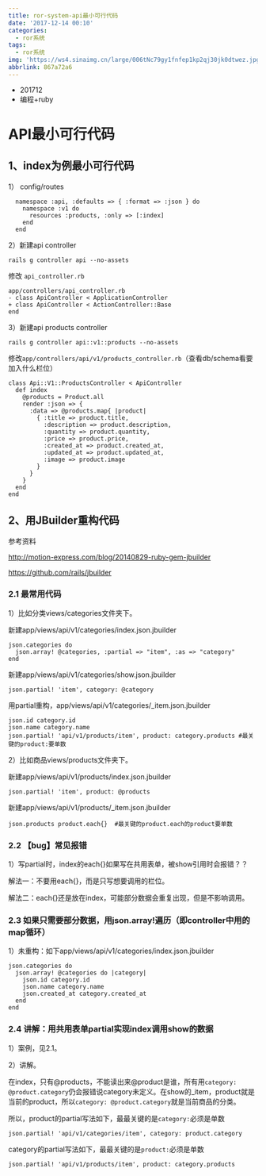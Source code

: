 ```yaml
---
title: ror-system-api最小可行代码
date: '2017-12-14 00:10'
categories:
  - ror系统
tags:
  - ror系统
img: 'https://ws4.sinaimg.cn/large/006tNc79gy1fnfep1kp2qj30jk0dtwez.jpg'
abbrlink: 867a72a6
---
```


* 201712
* 编程+ruby



# API最小可行代码

## 1、index为例最小可行代码

1）	config/routes

```
  namespace :api, :defaults => { :format => :json } do
    namespace :v1 do
      resources :products, :only => [:index]
    end
  end
```

2）新建api controller

`rails g controller api --no-assets`

修改 `api_controller.rb`

```
app/controllers/api_controller.rb
- class ApiController < ApplicationController
+ class ApiController < ActionController::Base
end
```

3）新建api products controller

`rails g controller api::v1::products --no-assets`

修改`app/controllers/api/v1/products_controller.rb`（查看db/schema看要加入什么栏位）

```
class Api::V1::ProductsController < ApiController
  def index
    @products = Product.all
    render :json => {
      :data => @products.map{ |product|
        { :title => product.title,
          :description => product.description,
          :quantity => product.quantity,
          :price => product.price,
          :created_at => product.created_at,
          :updated_at => product.updated_at,
          :image => product.image
        }
      }
    }
  end
end
```

## 2、用JBuilder重构代码

参考资料

http://motion-express.com/blog/20140829-ruby-gem-jbuilder

https://github.com/rails/jbuilder

### 2.1 最常用代码

1）比如分类views/categories文件夹下。

新建app/views/api/v1/categories/index.json.jbuilder

```
json.categories do
  json.array! @categories, :partial => "item", :as => "category"
end
```

新建app/views/api/v1/categories/show.json.jbuilder

```
json.partial! 'item', category: @category
```

用partial重构，app/views/api/v1/categories/_item.json.jbuilder

```
json.id category.id
json.name category.name
json.partial! 'api/v1/products/item', product: category.products #最关键的product:要单数
```

2）比如商品views/products文件夹下。

新建app/views/api/v1/products/index.json.jbuilder

```
json.partial! 'item', product: @products
```

新建app/views/api/v1/products/_item.json.jbuilder

```
json.products product.each{}  #最关键的product.each的product要单数
```

### 2.2 【bug】常见报错

1）写partial时，index的each{}如果写在共用表单，被show引用时会报错？？

解法一：不要用each{}，而是只写想要调用的栏位。

解法二：each{}还是放在index，可能部分数据会重复出现，但是不影响调用。

### 2.3  如果只需要部分数据，**用json.array!遍历**（即controller中用的map循环）

1）未重构：如下app/views/api/v1/categories/index.json.jbuilder

```
json.categories do
  json.array! @categories do |category|
    json.id category.id
    json.name category.name
    json.created_at category.created_at
  end
end
```

### 2.4 讲解：用共用表单partial实现index调用show的数据

1）案例，见2.1。

2）讲解。

在index，只有@products，不能读出来@product是谁，所有用`category: @product.category`仍会报错说category未定义。在show的_item，product就是当前的product，所以`category: @product.category`就是当前商品的分类。

所以，product的partial写法如下，最最关键的是`category:`必须是单数

```
json.partial! 'api/v1/categories/item', category: product.category
```

category的partial写法如下，最最关键的是`product:`必须是单数

```
json.partial! 'api/v1/products/item', product: category.products
```

